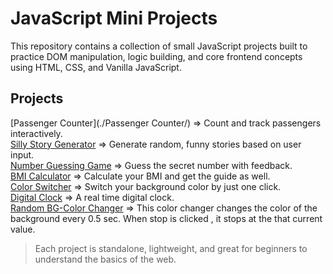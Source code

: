 # JavaScript Mini Projects 

This repository contains a collection of small JavaScript projects built to practice DOM manipulation, logic building, and core frontend concepts using HTML, CSS, and Vanilla JavaScript.

##  Projects

[Passenger Counter](./Passenger Counter/) => Count and track passengers interactively. <br>
[Silly Story Generator](./silly-story-generator/) => Generate random, funny stories based on user input. <br>
[Number Guessing Game](./guess-number/) => Guess the secret number with feedback. <br>
[BMI Calculator](./bmi-calculator/) => Calculate your BMI and get the guide as well. <br>
[Color Switcher](./color-switcher/) => Switch your background color by just one click. <br>
[Digital Clock](digital-clock/) => A real time digital clock. <br>
[Random BG-Color Changer](random-bg-color-changer/) => This color changer changes the color of the background every 0.5 sec. When stop is clicked , it stops at the that current  value. <br>

> Each project is standalone, lightweight, and great for beginners to understand the basics of the web.


